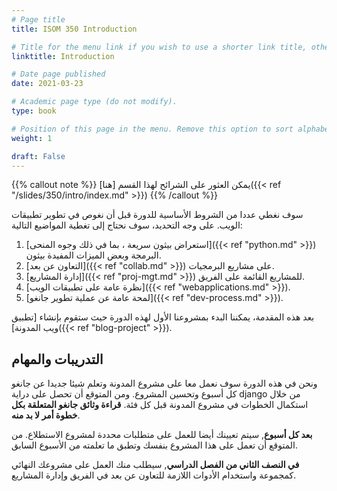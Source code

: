 ```yaml
---
# Page title
title: ISOM 350 Introduction

# Title for the menu link if you wish to use a shorter link title, otherwise remove this option.
linktitle: Introduction

# Date page published
date: 2021-03-23

# Academic page type (do not modify).
type: book

# Position of this page in the menu. Remove this option to sort alphabetically.
weight: 1

draft: False
---
```


{{% callout note %}}
يمكن العثور على الشرائح لهذا القسم [هنا]({{< ref "/slides/350/intro/index.md" >}})
{{% /callout %}}

سوف نغطي عددا من الشروط الأساسية للدورة قبل أن نغوص في تطوير تطبيقات الويب. على وجه التحديد، سوف نحتاج إلى تغطية المواضيع التالية:

1. [استعراض بيثون سريعة ، بما في ذلك وجوه المنحى]({{< ref "python.md" >}}) البرمجة وبعض الميزات المفيدة بيثون.
2. [التعاون عن بعد]({{< ref "collab.md" >}}) على مشاريع البرمجيات.
3. [إدارة المشاريع]({{< ref "proj-mgt.md" >}}) للمشاريع القائمة على الفريق.
4. [نظرة عامة على تطبيقات الويب]({{< ref "webapplications.md" >}}).
5. [لمحة عامة عن عملية تطوير جانغو]({{< ref "dev-process.md" >}}).

بعد هذه المقدمة، يمكننا البدء بمشروعنا الأول لهذه الدورة حيث ستقوم بإنشاء [تطبيق ويب المدونة]({{< ref "blog-project" >}}).

## التدريبات والمهام

ونحن في هذه الدورة سوف نعمل معا على مشروع المدونة وتعلم شيئا جديدا عن جانغو كل أسبوع وتحسين المشروع. ومن المتوقع أن تحصل على دراية django من خلال استكمال الخطوات في مشروع المدونة قبل كل فئة. **قراءة وثائق جانغو المتعلقة بكل خطوة أمر لا بد منه**.

**بعد كل أسبوع**, سيتم تعيينك أيضا للعمل على متطلبات محددة لمشروع الاستطلاع. من المتوقع أن تعمل على هذا المشروع بنفسك وتطبق ما تعلمته من الأسبوع السابق.

**في النصف الثاني من الفصل الدراسي**, سيطلب منك العمل على مشروعك النهائي كمجموعة واستخدام الأدوات اللازمة للتعاون عن بعد في الفريق وإدارة المشاريع.